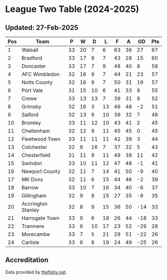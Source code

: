 # League Two Table (2024-2025)
## Updated: 27-Feb-2025

| Pos | Team | P | W | D | L | F | A | GD | Pts |
| --- | --- | --- | --- | --- | --- | --- | --- | --- | --- |
| 1 | Walsall | 33 | 20 | 7 | 6 | 63 | 36 | 27 | 67 |
| 2 | Bradford | 33 | 17 | 9 | 7 | 43 | 28 | 15 | 60 |
| 3 | Doncaster | 33 | 17 | 7 | 9 | 48 | 40 | 8 | 58 |
| 4 | AFC Wimbledon | 32 | 16 | 9 | 7 | 44 | 21 | 23 | 57 |
| 5 | Notts County | 32 | 16 | 9 | 7 | 50 | 31 | 19 | 57 |
| 6 | Port Vale | 31 | 15 | 10 | 6 | 41 | 33 | 8 | 55 |
| 7 | Crewe | 33 | 13 | 13 | 7 | 39 | 31 | 8 | 52 |
| 8 | Grimsby | 32 | 16 | 3 | 13 | 46 | 48 | -2 | 51 |
| 9 | Salford | 32 | 13 | 9 | 10 | 39 | 32 | 7 | 48 |
| 10 | Bromley | 33 | 11 | 12 | 10 | 43 | 41 | 2 | 45 |
| 11 | Cheltenham | 32 | 12 | 9 | 11 | 45 | 45 | 0 | 45 |
| 12 | Fleetwood Town | 33 | 11 | 11 | 11 | 42 | 39 | 3 | 44 |
| 13 | Colchester | 32 | 9 | 16 | 7 | 37 | 32 | 5 | 43 |
| 14 | Chesterfield | 31 | 11 | 9 | 11 | 49 | 38 | 11 | 42 |
| 15 | Swindon | 33 | 10 | 11 | 12 | 47 | 48 | -1 | 41 |
| 16 | Newport County | 32 | 11 | 7 | 14 | 41 | 50 | -9 | 40 |
| 17 | MK Dons | 32 | 11 | 6 | 15 | 44 | 46 | -2 | 39 |
| 18 | Barrow | 33 | 10 | 7 | 16 | 34 | 40 | -6 | 37 |
| 19 | Gillingham | 32 | 9 | 8 | 15 | 27 | 35 | -8 | 35 |
| 20 | Accrington Stanley | 32 | 8 | 9 | 15 | 36 | 50 | -14 | 33 |
| 21 | Harrogate Town | 33 | 9 | 6 | 18 | 26 | 44 | -18 | 33 |
| 22 | Tranmere | 33 | 6 | 10 | 17 | 23 | 52 | -29 | 28 |
| 23 | Morecambe | 33 | 7 | 5 | 21 | 29 | 51 | -22 | 26 |
| 24 | Carlisle | 33 | 6 | 8 | 19 | 24 | 49 | -25 | 26 |

## Accreditation 

Data provided by [thefishy.net](https://www.thefishy.net/).